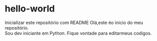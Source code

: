 # hello-world
 Inicializar este repositório com  README
Olá,este éo inicio do meu repositório.  
Sou dev iniciante em Python. 
Fique vontade para editarmeus codigos. 

